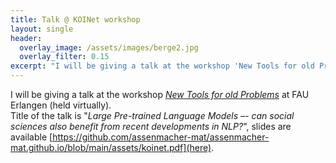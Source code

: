 ```yaml
---
title: Talk @ KOINet workshop
layout: single
header:
  overlay_image: /assets/images/berge2.jpg
  overlay_filter: 0.15
excerpt: "I will be giving a talk at the workshop 'New Tools for old Problems' on January 9, 2021"
---
```


I will be giving a talk at the workshop [_New Tools for old Problems_](https://www.izdigital.fau.de/workshop-new-tools-old-problems/) at FAU Erlangen (held virtually).  
Title of the talk is "_Large Pre-trained Language Models –- can social sciences also benefit from recent developments in NLP?_", slides are available [https://github.com/assenmacher-mat/assenmacher-mat.github.io/blob/main/assets/koinet.pdf](here).
